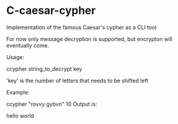 # C-caesar-cypher
Implementation of the famous Caesar's cypher as a CLI tool 

For now only message decryption is supported, but encrypton will eventually come.

Usage: 

  ccypher string_to_decrypt key

'key' is the number of letters that needs to be shifted left


Example: 

  ccypher "rovvy gybvn" 10
Output is:

  hello world
